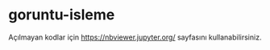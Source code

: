 # goruntu-isleme

Açılmayan kodlar için https://nbviewer.jupyter.org/ sayfasını kullanabilirsiniz.

